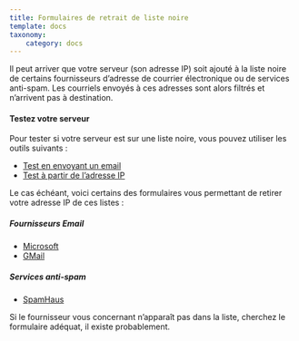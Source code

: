 ```yaml
---
title: Formulaires de retrait de liste noire
template: docs
taxonomy:
    category: docs
---
```


Il peut arriver que votre serveur (son adresse IP) soit ajouté à la liste noire de certains fournisseurs d’adresse de courrier électronique ou de services anti-spam. Les courriels envoyés à ces adresses sont alors filtrés et n’arrivent pas à destination.

#### Testez votre serveur
Pour tester si votre serveur est sur une liste noire, vous pouvez utiliser les outils suivants :
* [Test en envoyant un email](https://www.mail-tester.com)
* [Test à partir de l’adresse IP](http://whatismyipaddress.com/blacklist-check)

Le cas échéant, voici certains des formulaires vous permettant de retirer votre adresse IP de ces listes :

##### Fournisseurs Email

* [Microsoft](https://support.microsoft.com/en-us/getsupport?oaspworkflow=start_1.0.0.0&wfname=capsub&productkey=edfsmsbl3&locale=en-us)
* [GMail](https://support.google.com/mail/contact/msgdelivery)

##### Services anti-spam 

* [SpamHaus](http://www.spamhaus.org/lookup)

Si le fournisseur vous concernant n’apparaît pas dans la liste, cherchez le formulaire adéquat, il existe probablement.


